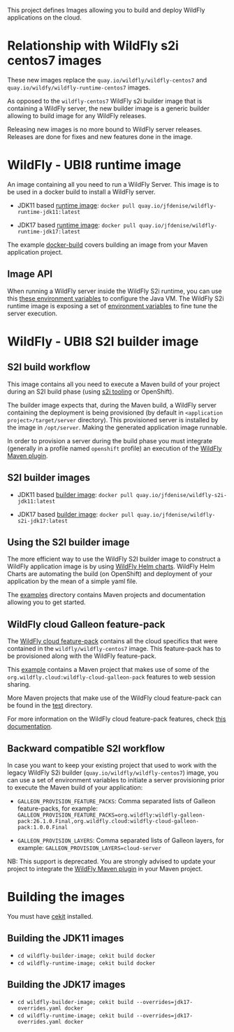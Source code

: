 This project defines Images allowing you to build and deploy WildFly applications on the cloud.

# Relationship with WildFly s2i centos7 images

These new images replace the `quay.io/wildfly/wildfly-centos7` and `quay.io/wildfy/wildfly-runtime-centos7` images.

As opposed to the `wildfly-centos7` WildFly s2i builder image that is containing a WildFly server, the new builder image 
is a generic builder allowing to build image for any WildFly releases.

Releasing new images is no more bound to WildFly server releases. Releases are done for fixes and new features done in the image.

# WildFly - UBI8 runtime image

An image containing all you need to run a WildFly Server. This image is to be used in a docker build to install a WildFly server.

* JDK11 based [runtime image](wildfly-runtime-image/image.yaml): `docker pull quay.io/jfdenise/wildfly-runtime-jdk11:latest`

* JDK17 based [runtime image](wildfly-runtime-image/jdk17-overrides.yaml): `docker pull quay.io/jfdenise/wildfly-runtime-jdk17:latest`

The example [docker-build](examples/docker-build) covers building an image from your Maven application project.

## Image API

When running a WildFly server inside the WildFly S2i runtime, you can use this [these environment variables](https://github.com/jboss-container-images/openjdk/blob/develop/modules/jvm/api/module.yaml) to configure the Java VM.
The WildFly S2i runtime image is exposing a set of [environment variables](https://github.com/wildfly/wildfly-cekit-modules/blob/v2/jboss/container/wildfly/run/api/module.yaml) to fine tune the server execution.

# WildFly - UBI8 S2I builder image

## S2I build workflow

This image contains all you need to execute a Maven build of your project during an S2I build phase (using [s2i tooling](https://github.com/openshift/source-to-image) or OpenShift).

The builder image expects that, during the Maven build, a WildFly server containing the deployment is being provisioned (by default in `<application project>/target/server` directory). This provisioned server 
is installed by the image in `/opt/server`. Making the generated application image runnable.

In order to provision a server during the build phase you must integrate (generally in a profile named `openshift` profile) an execution of the  [WildFly Maven plugin](https://github.com/wildfly/wildfly-maven-plugin/).

## S2I builder images

* JDK11 based [builder image](wildfly-builder-image/image.yaml): `docker pull quay.io/jfdenise/wildfly-s2i-jdk11:latest`

* JDK17 based [builder image](wildfly-builder-image/jdk17-overrides.yaml): `docker pull quay.io/jfdenise/wildfly-s2i-jdk17:latest`


## Using the S2I builder image

The more efficient way to use the WildFly S2I builder image to construct a WildFly application image is by using [WildFly Helm charts](https://github.com/wildfly/wildfly-charts).
WildFly Helm Charts  are automating the build (on OpenShift) and deployment of your application by the mean of a simple yaml file.

The [examples](examples) directory contains Maven projects and documentation allowing you to get started.

## WildFly cloud Galleon feature-pack

The [WildFly cloud feature-pack](https://github.com/wildfly-extras/wildfly-cloud-galleon-pack) contains all the cloud specifics that were contained in the `wildfly/wildfly-centos7` image.
This feature-pack has to be provisioned along with the WildFly feature-pack. 

This [example](examples/web-clustering) contains a Maven project that makes use of some of the `org.wildfly.cloud:wildfly-cloud-galleon-pack` 
features to web session sharing.

More Maven projects that make use of the WildFly cloud feature-pack can be found in the [test](test) directory.

For more information on the WildFly cloud feature-pack features, check [this documentation](https://github.com/wildfly-extras/wildfly-cloud-galleon-pack/blob/main/README.md).

## Backward compatible S2I workflow

In case you want to keep your existing project that used to work with the legacy WildFly S2i builder (`quay.io/wildfly/wildfly-centos7`) image, you can use a set of environment variables 
to initiate a server provisioning prior to execute the Maven build of your application:

* `GALLEON_PROVISION_FEATURE_PACKS`: Comma separated lists of Galleon feature-packs, for example: 
`GALLEON_PROVISION_FEATURE_PACKS=org.wildfly:wildfly-galleon-pack:26.1.0.Final,org.wildfly.cloud:wildfly-cloud-galleon-pack:1.0.0.Final` 

* `GALLEON_PROVISION_LAYERS`: Comma separated lists of Galleon layers, for example: `GALLEON_PROVISION_LAYERS=cloud-server`

NB: This support is deprecated. You are strongly advised to update your project to integrate the [WildFly Maven plugin](https://github.com/wildfly/wildfly-maven-plugin/) in your Maven project.


# Building the images

You must have [cekit](https://github.com/cekit/cekit) installed.

## Building the JDK11 images

* `cd wildfly-builder-image; cekit build docker`
* `cd wildfly-runtime-image; cekit build docker`

## Building the JDK17 images

* `cd wildfly-builder-image; cekit build --overrides=jdk17-overrides.yaml docker`
* `cd wildfly-runtime-image; cekit build --overrides=jdk17-overrides.yaml docker`
